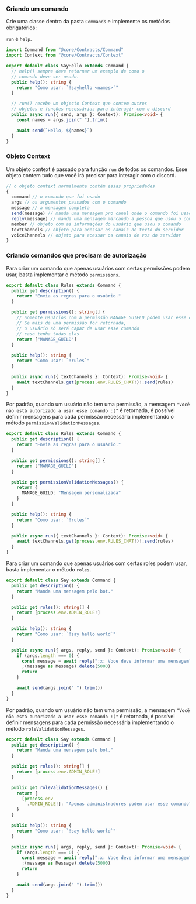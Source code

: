 ### Criando um comando

Crie uma classe dentro da pasta `Commands` e implemente os metódos obrigatórios:

`run` e `help`.

```ts
import Command from "@core/Contracts/Command"
import Context from "@core/Contracts/Context"

export default class SayHello extends Command {
  // help() sempre deve retornar um exemplo de como o
  // comando deve ser usado.
  public help(): string {
    return "Como usar: `!sayhello <names>`"
  }

  // run() recebe um objecto Context que contem outros
  // objetos e funções necessárias para interagir com o discord
  public async run({ send, args }: Context): Promise<void> {
    const names = args.join(" ").trim()

    await send(`Hello, ${names}`)
  }
}
```

### Objeto Context

Um objeto context é passado para função `run` de todos os comandos. Esse objeto contem tudo que você irá precisar para interagir com o discord.

```ts
// o objeto context normalmente contêm essas propriedades
{
  command // o comando que foi usado
  args // os argumentos passados com o comando
  message // a mensagem completa
  send(message) // manda uma mensagem pro canal onde o comando foi usado
  reply(message) // manda uma mensagem marcando a pessoa que usou o comando
  member // objeto com as informações do usuário que usou o comando
  textChannels // objeto para acessar os canais de texto do servidor
  voiceChannels // objeto para acessar os canais de voz do servidor
}
```

### Criando comandos que precisam de autorização

Para criar um comando que apenas usuários com certas permissões podem usar, basta implementar o método `permissions`.

```ts
export default class Rules extends Command {
  public get description() {
    return "Envia as regras para o usuário."
  }

  public get permissions(): string[] {
    // Somente usuários com a permissão MANAGE_GUIELD podem usar esse comando
    // Se mais de uma permissão for retornada,
    // o usuário só será capaz de usar esse comando
    // caso tenha todas elas
    return ["MANAGE_GUILD"]
  }

  public help(): string {
    return "Como usar: `!rules`"
  }

  public async run({ textChannels }: Context): Promise<void> {
    await textChannels.get(process.env.RULES_CHAT!)!.send(rules)
  }
}
```

Por padrão, quando um usuário não tem uma permissão, a mensagem `"Você não está autorizado a usar esse comando :("` é retornada, é possível definir mensagens para cada permissão necessária implementando o método `permissionValidationMessages`.

```ts
export default class Rules extends Command {
  public get description() {
    return "Envia as regras para o usuário."
  }

  public get permissions(): string[] {
    return ["MANAGE_GUILD"]
  }

  public get permissionValidationMessages() {
    return {
      MANAGE_GUILD: "Mensagem personalizada"
    }
  }

  public help(): string {
    return "Como usar: `!rules`"
  }

  public async run({ textChannels }: Context): Promise<void> {
    await textChannels.get(process.env.RULES_CHAT!)!.send(rules)
  }
}
```

Para criar um comando que apenas usuários com certas roles podem usar, basta implementar o método `roles`.

```ts
export default class Say extends Command {
  public get description() {
    return "Manda uma mensagem pelo bot."
  }

  public get roles(): string[] {
    return [process.env.ADMIN_ROLE!]
  }

  public help(): string {
    return "Como usar: `!say hello world`"
  }

  public async run({ args, reply, send }: Context): Promise<void> {
    if (args.length === 0) {
      const message = await reply(":x: Voce deve informar uma mensagem")
      ;(message as Message).delete(5000)
      return
    }

    await send(args.join(" ").trim())
  }
}
```

Por padrão, quando um usuário não tem uma permissão, a mensagem `"Você não está autorizado a usar esse comando :("` é retornada, é possível definir mensagens para cada permissão necessária implementando o método `roleValidationMessages`.

```ts
export default class Say extends Command {
  public get description() {
    return "Manda uma mensagem pelo bot."
  }

  public get roles(): string[] {
    return [process.env.ADMIN_ROLE!]
  }

  public get roleValidationMessages() {
    return {
      [process.env
        .ADMIN_ROLE!]: "Apenas administradores podem usar esse comando"
    }
  }

  public help(): string {
    return "Como usar: `!say hello world`"
  }

  public async run({ args, reply, send }: Context): Promise<void> {
    if (args.length === 0) {
      const message = await reply(":x: Voce deve informar uma mensagem")
      ;(message as Message).delete(5000)
      return
    }

    await send(args.join(" ").trim())
  }
}
```
